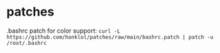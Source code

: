 # patches
.bashrc patch for color support: ```curl -L https://github.com/honklol/patches/raw/main/bashrc.patch | patch -u /root/.bashrc```
